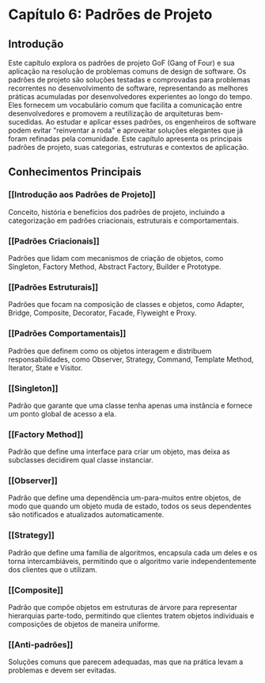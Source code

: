 # Capítulo 6: Padrões de Projeto

## Introdução

Este capítulo explora os padrões de projeto GoF (Gang of Four) e sua aplicação na resolução de problemas comuns de design de software. Os padrões de projeto são soluções testadas e comprovadas para problemas recorrentes no desenvolvimento de software, representando as melhores práticas acumuladas por desenvolvedores experientes ao longo do tempo. Eles fornecem um vocabulário comum que facilita a comunicação entre desenvolvedores e promovem a reutilização de arquiteturas bem-sucedidas. Ao estudar e aplicar esses padrões, os engenheiros de software podem evitar "reinventar a roda" e aproveitar soluções elegantes que já foram refinadas pela comunidade. Este capítulo apresenta os principais padrões de projeto, suas categorias, estruturas e contextos de aplicação.

## Conhecimentos Principais

### [[Introdução aos Padrões de Projeto]]
Conceito, história e benefícios dos padrões de projeto, incluindo a categorização em padrões criacionais, estruturais e comportamentais.

### [[Padrões Criacionais]]
Padrões que lidam com mecanismos de criação de objetos, como Singleton, Factory Method, Abstract Factory, Builder e Prototype.

### [[Padrões Estruturais]]
Padrões que focam na composição de classes e objetos, como Adapter, Bridge, Composite, Decorator, Facade, Flyweight e Proxy.

### [[Padrões Comportamentais]]
Padrões que definem como os objetos interagem e distribuem responsabilidades, como Observer, Strategy, Command, Template Method, Iterator, State e Visitor.

### [[Singleton]]
Padrão que garante que uma classe tenha apenas uma instância e fornece um ponto global de acesso a ela.

### [[Factory Method]]
Padrão que define uma interface para criar um objeto, mas deixa as subclasses decidirem qual classe instanciar.

### [[Observer]]
Padrão que define uma dependência um-para-muitos entre objetos, de modo que quando um objeto muda de estado, todos os seus dependentes são notificados e atualizados automaticamente.

### [[Strategy]]
Padrão que define uma família de algoritmos, encapsula cada um deles e os torna intercambiáveis, permitindo que o algoritmo varie independentemente dos clientes que o utilizam.

### [[Composite]]
Padrão que compõe objetos em estruturas de árvore para representar hierarquias parte-todo, permitindo que clientes tratem objetos individuais e composições de objetos de maneira uniforme.

### [[Anti-padrões]]
Soluções comuns que parecem adequadas, mas que na prática levam a problemas e devem ser evitadas. 